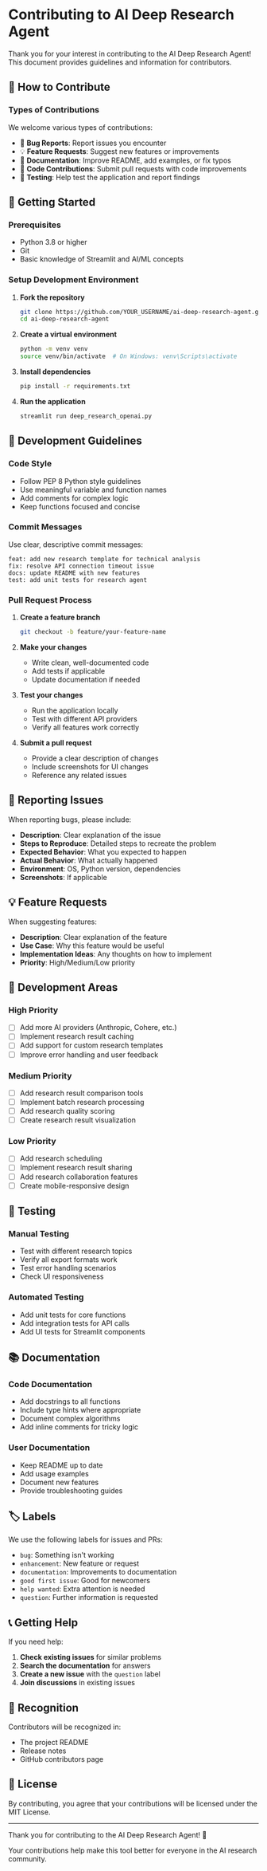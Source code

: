 # Contributing to AI Deep Research Agent

Thank you for your interest in contributing to the AI Deep Research Agent! This document provides guidelines and information for contributors.

## 🤝 How to Contribute

### Types of Contributions

We welcome various types of contributions:

- 🐛 **Bug Reports**: Report issues you encounter
- 💡 **Feature Requests**: Suggest new features or improvements
- 📝 **Documentation**: Improve README, add examples, or fix typos
- 🔧 **Code Contributions**: Submit pull requests with code improvements
- 🧪 **Testing**: Help test the application and report findings

## 🚀 Getting Started

### Prerequisites

- Python 3.8 or higher
- Git
- Basic knowledge of Streamlit and AI/ML concepts

### Setup Development Environment

1. **Fork the repository**
   ```bash
   git clone https://github.com/YOUR_USERNAME/ai-deep-research-agent.git
   cd ai-deep-research-agent
   ```

2. **Create a virtual environment**
   ```bash
   python -m venv venv
   source venv/bin/activate  # On Windows: venv\Scripts\activate
   ```

3. **Install dependencies**
   ```bash
   pip install -r requirements.txt
   ```

4. **Run the application**
   ```bash
   streamlit run deep_research_openai.py
   ```

## 📝 Development Guidelines

### Code Style

- Follow PEP 8 Python style guidelines
- Use meaningful variable and function names
- Add comments for complex logic
- Keep functions focused and concise

### Commit Messages

Use clear, descriptive commit messages:

```
feat: add new research template for technical analysis
fix: resolve API connection timeout issue
docs: update README with new features
test: add unit tests for research agent
```

### Pull Request Process

1. **Create a feature branch**
   ```bash
   git checkout -b feature/your-feature-name
   ```

2. **Make your changes**
   - Write clean, well-documented code
   - Add tests if applicable
   - Update documentation if needed

3. **Test your changes**
   - Run the application locally
   - Test with different API providers
   - Verify all features work correctly

4. **Submit a pull request**
   - Provide a clear description of changes
   - Include screenshots for UI changes
   - Reference any related issues

## 🐛 Reporting Issues

When reporting bugs, please include:

- **Description**: Clear explanation of the issue
- **Steps to Reproduce**: Detailed steps to recreate the problem
- **Expected Behavior**: What you expected to happen
- **Actual Behavior**: What actually happened
- **Environment**: OS, Python version, dependencies
- **Screenshots**: If applicable

## 💡 Feature Requests

When suggesting features:

- **Description**: Clear explanation of the feature
- **Use Case**: Why this feature would be useful
- **Implementation Ideas**: Any thoughts on how to implement
- **Priority**: High/Medium/Low priority

## 🔧 Development Areas

### High Priority
- [ ] Add more AI providers (Anthropic, Cohere, etc.)
- [ ] Implement research result caching
- [ ] Add support for custom research templates
- [ ] Improve error handling and user feedback

### Medium Priority
- [ ] Add research result comparison tools
- [ ] Implement batch research processing
- [ ] Add research quality scoring
- [ ] Create research result visualization

### Low Priority
- [ ] Add research scheduling
- [ ] Implement research result sharing
- [ ] Add research collaboration features
- [ ] Create mobile-responsive design

## 🧪 Testing

### Manual Testing
- Test with different research topics
- Verify all export formats work
- Test error handling scenarios
- Check UI responsiveness

### Automated Testing
- Add unit tests for core functions
- Add integration tests for API calls
- Add UI tests for Streamlit components

## 📚 Documentation

### Code Documentation
- Add docstrings to all functions
- Include type hints where appropriate
- Document complex algorithms
- Add inline comments for tricky logic

### User Documentation
- Keep README up to date
- Add usage examples
- Document new features
- Provide troubleshooting guides

## 🏷️ Labels

We use the following labels for issues and PRs:

- `bug`: Something isn't working
- `enhancement`: New feature or request
- `documentation`: Improvements to documentation
- `good first issue`: Good for newcomers
- `help wanted`: Extra attention is needed
- `question`: Further information is requested

## 📞 Getting Help

If you need help:

1. **Check existing issues** for similar problems
2. **Search the documentation** for answers
3. **Create a new issue** with the `question` label
4. **Join discussions** in existing issues

## 🎉 Recognition

Contributors will be recognized in:

- The project README
- Release notes
- GitHub contributors page

## 📄 License

By contributing, you agree that your contributions will be licensed under the MIT License.

---

Thank you for contributing to the AI Deep Research Agent! 🚀

Your contributions help make this tool better for everyone in the AI research community. 